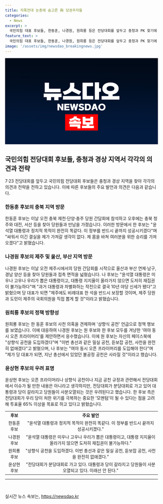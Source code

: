 ```yaml
---
title: 자폭전대 눈총에 숨고른 與 당권주자들
categories:
  - News
excerpt: >
  국민의힘 대표 후보들, 한동훈, 나경원, 원희룡 등은 전당대회를 앞두고 충청과 PK 찾기에 나섰다. 각 후보는 사천 의혹 등으로 견제하며 정책을 언급했고, 발언을 조절하면서 전당대회를 준비하고 있다. 한 후보 측은 투표율 65%를 목표로 했으며, 선거관리위원회는 후보들의 행위에 주의 및 시정명령 제재를 확정했다. 후보들의 경쟁은 치열해지고 있는 상황이다. (단어 수: 85, 문자 수: 492)
feature_text: >
  국민의힘 대표 후보들, 한동훈, 나경원, 원희룡 등은 전당대회를 앞두고 충청과 PK 찾기에 나섰다. 각 후보는 사천 의혹 등으로 견제하며 정책을 언급했고, 발언을 조절하면서 전당대회를 준비하고 있다. 한 후보 측은 투표율 65%를 목표로 했으며, 선거관리위원회는 후보들의 행위에 주의 및 시정명령 제재를 확정했다. 후보들의 경쟁은 치열해지고 있는 상황이다. (단어 수: 85, 문자 수: 492)
image: '/assets/img/newsdao_breakingnews.jpg'
---
```


<p><img src="/assets/img/newsdao_breakingnews.jpg" alt="ontimetimes 속보" /></p>

<h2 data-ke-size="size26">국민의힘 전당대회 후보들, 충청과 경상 지역서 각각의 의견과 전략</h2>

<p data-ke-size="size16">7·23 전당대회를 앞두고 국민의힘 전당대회 후보들은 충청과 경상 지역을 찾아 각각의 의견과 전략을 전하고 있습니다. 이에 따른 후보들의 주요 발언과 의견은 다음과 같습니다.</p>

<h3>한동훈 후보의 충북 지역 방문</h3>

<p data-ke-size="size16">한동훈 후보는 이날 오전 충북 제천·단양·충주 당원 간담회에 참석하고 오후에는 충북 청주와 대전, 서산 등을 찾아 당원들과 만남을 가졌습니다. 이러한 방문에서 한 후보는 "윤석열 대통령과 정치적 목적이 완전히 똑같다. 이 정부를 반드시 끝까지 성공시키겠다"며 "싸워서 이긴 결실을 제가 가져갈 생각이 없다. 제 몸을 바쳐 여러분을 위한 승리를 가져오겠다"고 밝혔습니다.</p>

<h3>나경원 후보의 제주 및 울산, 부산 지역 방문</h3>

<p data-ke-size="size16">나경원 후보는 이날 오전 제주시에서의 당원 간담회를 시작으로 울산과 부산 연제·남구, 경남 양산 등을 찾아 당원들과 접촉 면적을 넓혔습니다. 나 후보는 "윤석열 대통령은 미우나 고우나 우리가 뽑은 대통령이고, 대통령 지지율이 올라가지 않으면 도저히 재집권이 불가능하다"며 "과거 대통령과 차별화하는 작전으로 결국 10년 야당 신세가 됐다"고 밝혔으며 당 대표가 되면 "제주에도 비례대표 한 석을 반드시 보장할 것이며, 제주 당원과 도민이 제주의 국회의원을 직접 뽑게 할 것"이라고 밝혔습니다.</p>

<h3>원희룡 후보의 정책 방향성</h3>

<p data-ke-size="size16">원희룡 후보는 한 동훈 후보의 사천 의혹을 견제하며 '상향식 공천' 언급으로 정책 행보를 보였습니다. 이에 대응하여 나경원 후보는 원 후보와 한 후보 모두를 겨냥한 '여야 동시 오픈 프라이머리'를 제안하면서 응수했습니다. 이에 원 후보는 자신의 페이스북에 "상향식 공천을 도입하겠다"며 "이번 총선과 같은 밀실 공천, 듣보잡 공천, 사천을 완전히 없애겠다"고 밝혔으며, 나 후보는 "여야 동시 오픈 프라이머리를 도입해야 한다"며 "제가 당 대표가 되면, 지난 총선에서 있었던 불공정 공천은 사라질 것"이라고 했습니다.</p>

<h3>윤상현 후보의 우려 표명</h3>

<p data-ke-size="size16">윤상현 후보는 오픈 프라이머리나 상향식 공천이나 지금 공천 규정과 관련해서 전당대회에서 이슈가 될 만한 내용은 아니라고 생각하지만, 전당대회가 분당대회로 가고 있어 대통령과 당이 갈라지고 당원들이 사분오열되는 것은 우려된다고 했습니다. 한 후보 측은 전당대회가 우리 당이 처한 위기를 극복하는 중요한 '모멘텀'이 될 수 있다는 점을 고려해 투표율 65% 이상을 목표로 하고 있다고 밝혔습니다.</p>

<table>
  <tr>
    <td style="text-align: center; height: 17px;"><b>후보</b></td>
    <td style="text-align: center; height: 17px;"><b>주요 발언</b></td>
  </tr>
  <tr>
    <td style="text-align: center; height: 17px;">한동훈 후보</td>
    <td style="text-align: center; height: 17px;">"윤석열 대통령과 정치적 목적이 완전히 똑같다. 이 정부를 반드시 끝까지 성공시키겠다."</td>
  </tr>
  <tr>
    <td style="text-align: center; height: 17px;">나경원 후보</td>
    <td style="text-align: center; height: 17px;">"윤석열 대통령은 미우나 고우나 우리가 뽑은 대통령이고, 대통령 지지율이 올라가지 않으면 도저히 재집권이 불가능하다."</td>
  </tr>
  <tr>
    <td style="text-align: center; height: 17px;">원희룡 후보</td>
    <td style="text-align: center; height: 17px;">"상향식 공천을 도입하겠다. 이번 총선과 같은 밀실 공천, 듣보잡 공천, 사천을 완전히 없애겠다."</td>
  </tr>
  <tr>
    <td style="text-align: center; height: 17px;">윤상현 후보</td>
    <td style="text-align: center; height: 17px;">"전당대회가 분당대회로 가고 있다. 대통령과 당이 갈라지고 당원들이 사분오열되고 있다. 이래선 안 된다."</td>
  </tr>
</table>

<hr>

<p data-ke-size="size16">&nbsp;</p>
실시간 뉴스 속보는, <a href="https://newsdao.kr" rel="dofollow">https://newsdao.kr</a>


